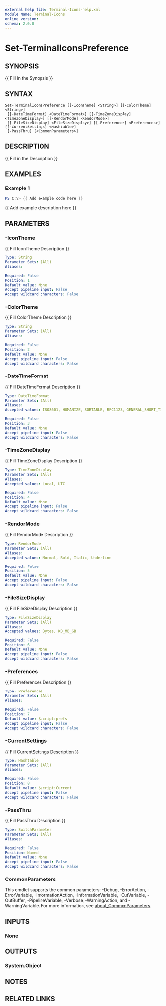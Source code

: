 ```yaml
---
external help file: Terminal-Icons-help.xml
Module Name: Terminal-Icons
online version:
schema: 2.0.0
---
```


# Set-TerminalIconsPreference

## SYNOPSIS
{{ Fill in the Synopsis }}

## SYNTAX

```
Set-TerminalIconsPreference [[-IconTheme] <String>] [[-ColorTheme] <String>]
 [[-DateTimeFormat] <DateTimeFormat>] [[-TimeZoneDisplay] <TimeZoneDisplay>] [[-RendorMode] <RendorMode>]
 [[-FileSizeDisplay] <FileSizeDisplay>] [[-Preferences] <Preferences>] [[-CurrentSettings] <Hashtable>]
 [-PassThru] [<CommonParameters>]
```

## DESCRIPTION
{{ Fill in the Description }}

## EXAMPLES

### Example 1
```powershell
PS C:\> {{ Add example code here }}
```

{{ Add example description here }}

## PARAMETERS

### -IconTheme
{{ Fill IconTheme Description }}

```yaml
Type: String
Parameter Sets: (All)
Aliases:

Required: False
Position: 1
Default value: None
Accept pipeline input: False
Accept wildcard characters: False
```

### -ColorTheme
{{ Fill ColorTheme Description }}

```yaml
Type: String
Parameter Sets: (All)
Aliases:

Required: False
Position: 2
Default value: None
Accept pipeline input: False
Accept wildcard characters: False
```

### -DateTimeFormat
{{ Fill DateTimeFormat Description }}

```yaml
Type: DateTimeFormat
Parameter Sets: (All)
Aliases:
Accepted values: ISO8601, HUMANIZE, SORTABLE, RFC1123, GENERAL_SHORT_TIME, GENERAL_LONG_TIME, FULL_SHORT_TIME, FULL_LONG_TIME

Required: False
Position: 3
Default value: None
Accept pipeline input: False
Accept wildcard characters: False
```

### -TimeZoneDisplay
{{ Fill TimeZoneDisplay Description }}

```yaml
Type: TimeZoneDisplay
Parameter Sets: (All)
Aliases:
Accepted values: Local, UTC

Required: False
Position: 4
Default value: None
Accept pipeline input: False
Accept wildcard characters: False
```

### -RendorMode
{{ Fill RendorMode Description }}

```yaml
Type: RendorMode
Parameter Sets: (All)
Aliases:
Accepted values: Normal, Bold, Italic, Underline

Required: False
Position: 5
Default value: None
Accept pipeline input: False
Accept wildcard characters: False
```

### -FileSizeDisplay
{{ Fill FileSizeDisplay Description }}

```yaml
Type: FileSizeDisplay
Parameter Sets: (All)
Aliases:
Accepted values: Bytes, KB_MB_GB

Required: False
Position: 6
Default value: None
Accept pipeline input: False
Accept wildcard characters: False
```

### -Preferences
{{ Fill Preferences Description }}

```yaml
Type: Preferences
Parameter Sets: (All)
Aliases:

Required: False
Position: 7
Default value: $script:prefs
Accept pipeline input: False
Accept wildcard characters: False
```

### -CurrentSettings
{{ Fill CurrentSettings Description }}

```yaml
Type: Hashtable
Parameter Sets: (All)
Aliases:

Required: False
Position: 8
Default value: $script:Current
Accept pipeline input: False
Accept wildcard characters: False
```

### -PassThru
{{ Fill PassThru Description }}

```yaml
Type: SwitchParameter
Parameter Sets: (All)
Aliases:

Required: False
Position: Named
Default value: None
Accept pipeline input: False
Accept wildcard characters: False
```

### CommonParameters
This cmdlet supports the common parameters: -Debug, -ErrorAction, -ErrorVariable, -InformationAction, -InformationVariable, -OutVariable, -OutBuffer, -PipelineVariable, -Verbose, -WarningAction, and -WarningVariable. For more information, see [about_CommonParameters](http://go.microsoft.com/fwlink/?LinkID=113216).

## INPUTS

### None
## OUTPUTS

### System.Object
## NOTES

## RELATED LINKS
